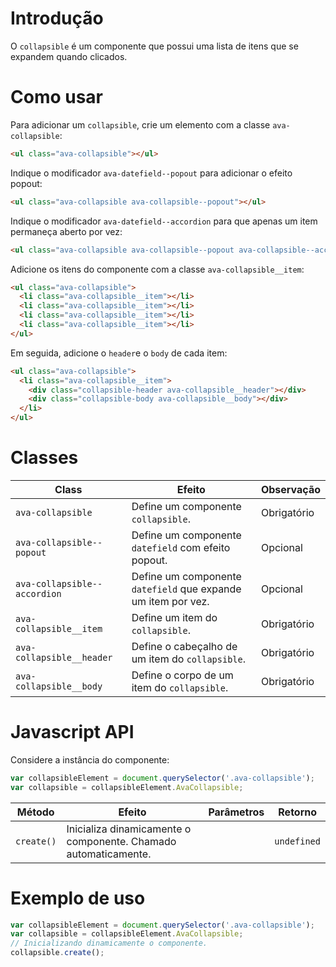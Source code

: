 # Introdução
O `collapsible` é um componente que possui uma lista de itens que se expandem quando clicados. 

# Como usar

Para adicionar um `collapsible`, crie um elemento com a classe `ava-collapsible`:

```html
<ul class="ava-collapsible"></ul>
``` 

Indique o modificador `ava-datefield--popout` para adicionar o efeito popout:

```html
<ul class="ava-collapsible ava-collapsible--popout"></ul>
```  

Indique o modificador `ava-datefield--accordion` para que apenas um item permaneça aberto por vez:

```html
<ul class="ava-collapsible ava-collapsible--popout ava-collapsible--accordion"></ul>
```

Adicione os itens do componente com a classe `ava-collapsible__item`:

```html
<ul class="ava-collapsible">
  <li class="ava-collapsible__item"></li>
  <li class="ava-collapsible__item"></li>
  <li class="ava-collapsible__item"></li>
  <li class="ava-collapsible__item"></li>
</ul>
```

Em seguida, adicione o `header`e o `body` de cada item:

```html
<ul class="ava-collapsible">
  <li class="ava-collapsible__item">
    <div class="collapsible-header ava-collapsible__header"></div>
    <div class="collapsible-body ava-collapsible__body"></div>
  </li>
</ul>
```

# Classes

Class | Efeito | Observação
------|--------|-----------
`ava-collapsible` | Define um componente `collapsible`. | Obrigatório
`ava-collapsible--popout` | Define um componente `datefield` com efeito popout. | Opcional
`ava-collapsible--accordion` | Define um componente `datefield` que expande um item por vez. | Opcional
`ava-collapsible__item` | Define um item do `collapsible`. | Obrigatório
`ava-collapsible__header` | Define o cabeçalho de um item do `collapsible`. | Obrigatório
`ava-collapsible__body` | Define o corpo de um item do `collapsible`. | Obrigatório

# Javascript API

Considere a instância do componente:

```js
var collapsibleElement = document.querySelector('.ava-collapsible');
var collapsible = collapsibleElement.AvaCollapsible;
```

Método | Efeito | Parâmetros | Retorno
-------|--------|------------|--------
`create()` | Inicializa dinamicamente o componente. Chamado automaticamente. | | `undefined`

# Exemplo de uso

```js
var collapsibleElement = document.querySelector('.ava-collapsible');
var collapsible = collapsibleElement.AvaCollapsible;
// Inicializando dinamicamente o componente.
collapsible.create();
```
